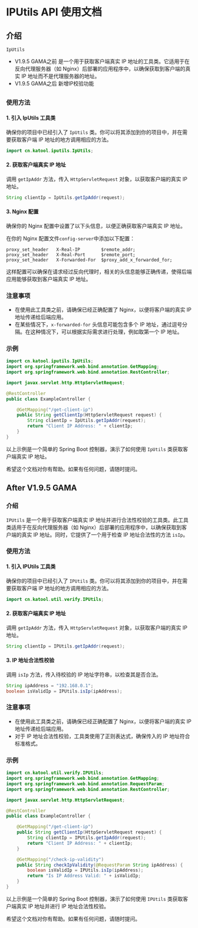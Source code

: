 # IPUtils API 使用文档

## 介绍

`IpUtils` 
- V1.9.5 GAMA之前 是一个用于获取客户端真实 IP 地址的工具类。它适用于在反向代理服务器（如 Nginx）后部署的应用程序中，以确保获取到客户端的真实 IP 地址而不是代理服务器的地址。
- V1.9.5 GAMA之后 新增IP校验功能

## 

### 使用方法

#### 1. 引入 IpUtils 工具类

确保你的项目中已经引入了 `IpUtils` 类。你可以将其添加到你的项目中，并在需要获取客户端 IP 地址的地方调用相应的方法。

```java
import cn.katool.iputils.IpUtils;
```

#### 2. 获取客户端真实 IP 地址

调用 `getIpAddr` 方法，传入 `HttpServletRequest` 对象，以获取客户端的真实 IP 地址。

```java
String clientIp = IpUtils.getIpAddr(request);
```

#### 3. Nginx 配置

确保你的 Nginx 配置中设置了以下头信息，以便正确获取客户端真实 IP 地址。

在你的 Nginx 配置文件`config-server`中添加以下配置：

```nginx
proxy_set_header   X-Real-IP        $remote_addr;
proxy_set_header   X-Real-Port      $remote_port;
proxy_set_header   X-Forwarded-For  $proxy_add_x_forwarded_for;
```

这样配置可以确保在请求经过反向代理时，相关的头信息能够正确传递，使得后端应用能够获取到客户端真实 IP 地址。

### 注意事项

- 在使用此工具类之前，请确保已经正确配置了 Nginx，以便将客户端的真实 IP 地址传递给后端应用。
- 在某些情况下，`x-forwarded-for` 头信息可能包含多个 IP 地址，通过逗号分隔。在这种情况下，可以根据实际需求进行处理，例如取第一个 IP 地址。

### 示例

```java
import cn.katool.iputils.IpUtils;
import org.springframework.web.bind.annotation.GetMapping;
import org.springframework.web.bind.annotation.RestController;

import javax.servlet.http.HttpServletRequest;

@RestController
public class ExampleController {

    @GetMapping("/get-client-ip")
    public String getClientIp(HttpServletRequest request) {
        String clientIp = IpUtils.getIpAddr(request);
        return "Client IP Address: " + clientIp;
    }
}
```

以上示例是一个简单的 Spring Boot 控制器，演示了如何使用 `IpUtils` 类获取客户端真实 IP 地址。

希望这个文档对你有帮助。如果有任何问题，请随时提问。

## After V1.9.5 GAMA
### 介绍

`IPUtils` 是一个用于获取客户端真实 IP 地址并进行合法性校验的工具类。此工具类适用于在反向代理服务器（如 Nginx）后部署的应用程序中，以确保获取到客户端的真实 IP 地址。同时，它提供了一个用于检查 IP 地址合法性的方法 `isIp`。

### 使用方法

#### 1. 引入 IPUtils 工具类

确保你的项目中已经引入了 `IPUtils` 类。你可以将其添加到你的项目中，并在需要获取客户端 IP 地址的地方调用相应的方法。

```java
import cn.katool.util.verify.IPUtils;
```

#### 2. 获取客户端真实 IP 地址

调用 `getIpAddr` 方法，传入 `HttpServletRequest` 对象，以获取客户端的真实 IP 地址。

```java
String clientIp = IPUtils.getIpAddr(request);
```

#### 3. IP 地址合法性校验

调用 `isIp` 方法，传入待校验的 IP 地址字符串，以检查其是否合法。

```java
String ipAddress = "192.168.0.1";
boolean isValidIp = IPUtils.isIp(ipAddress);
```

### 注意事项

- 在使用此工具类之前，请确保已经正确配置了 Nginx，以便将客户端的真实 IP 地址传递给后端应用。
- 对于 IP 地址合法性校验，工具类使用了正则表达式，确保传入的 IP 地址符合标准格式。

### 示例

```java
import cn.katool.util.verify.IPUtils;
import org.springframework.web.bind.annotation.GetMapping;
import org.springframework.web.bind.annotation.RequestParam;
import org.springframework.web.bind.annotation.RestController;

import javax.servlet.http.HttpServletRequest;

@RestController
public class ExampleController {

    @GetMapping("/get-client-ip")
    public String getClientIp(HttpServletRequest request) {
        String clientIp = IPUtils.getIpAddr(request);
        return "Client IP Address: " + clientIp;
    }

    @GetMapping("/check-ip-validity")
    public String checkIpValidity(@RequestParam String ipAddress) {
        boolean isValidIp = IPUtils.isIp(ipAddress);
        return "Is IP Address Valid: " + isValidIp;
    }
}
```

以上示例是一个简单的 Spring Boot 控制器，演示了如何使用 `IPUtils` 类获取客户端真实 IP 地址并进行 IP 地址合法性校验。

希望这个文档对你有帮助。如果有任何问题，请随时提问。